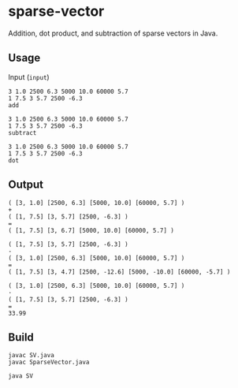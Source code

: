 # sparse-vector
Addition, dot product, and subtraction of sparse vectors in Java.
## Usage
Input (`input`)
```
3 1.0 2500 6.3 5000 10.0 60000 5.7
1 7.5 3 5.7 2500 -6.3
add

3 1.0 2500 6.3 5000 10.0 60000 5.7
1 7.5 3 5.7 2500 -6.3
subtract

3 1.0 2500 6.3 5000 10.0 60000 5.7
1 7.5 3 5.7 2500 -6.3
dot
```
## Output
```
( [3, 1.0] [2500, 6.3] [5000, 10.0] [60000, 5.7] )
+
( [1, 7.5] [3, 5.7] [2500, -6.3] )
=
( [1, 7.5] [3, 6.7] [5000, 10.0] [60000, 5.7] )

( [1, 7.5] [3, 5.7] [2500, -6.3] )
-
( [3, 1.0] [2500, 6.3] [5000, 10.0] [60000, 5.7] )
=
( [1, 7.5] [3, 4.7] [2500, -12.6] [5000, -10.0] [60000, -5.7] )

( [3, 1.0] [2500, 6.3] [5000, 10.0] [60000, 5.7] )
·
( [1, 7.5] [3, 5.7] [2500, -6.3] )
=
33.99

```
## Build
```
javac SV.java
javac SparseVector.java

java SV
```
